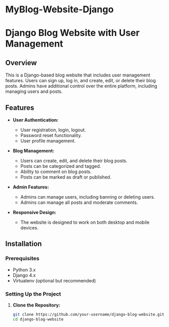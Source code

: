 # MyBlog-Website-Django
# Django Blog Website with User Management

## Overview
This is a Django-based blog website that includes user management features. Users can sign up, log in, and create, edit, or delete their blog posts. Admins have additional control over the entire platform, including managing users and posts.

## Features
- **User Authentication:**
  - User registration, login, logout.
  - Password reset functionality.
  - User profile management.

- **Blog Management:**
  - Users can create, edit, and delete their blog posts.
  - Posts can be categorized and tagged.
  - Ability to comment on blog posts.
  - Posts can be marked as draft or published.

- **Admin Features:**
  - Admins can manage users, including banning or deleting users.
  - Admins can manage all posts and moderate comments.

- **Responsive Design:**
  - The website is designed to work on both desktop and mobile devices.

## Installation

### Prerequisites
- Python 3.x
- Django 4.x
- Virtualenv (optional but recommended)

### Setting Up the Project

1. **Clone the Repository:**
   ```bash
   git clone https://github.com/your-username/django-blog-website.git
   cd django-blog-website
